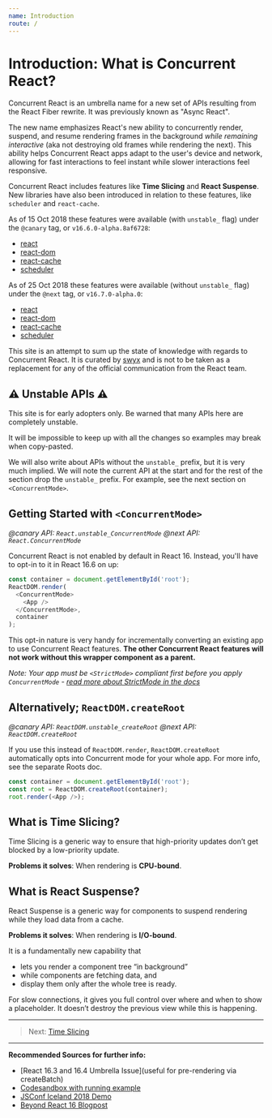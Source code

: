 ```yaml
---
name: Introduction
route: /
---
```


# Introduction: What is Concurrent React?

Concurrent React is an umbrella name for a new set of APIs resulting from the React Fiber rewrite.
It was previously known as "Async React".

The new name emphasizes React's new ability to concurrently render, suspend, and resume rendering frames
in the background _while remaining interactive_ (aka not destroying old frames while rendering the next).
This ability helps Concurrent React apps adapt to the user's device and network,
allowing for fast interactions to feel instant while slower interactions feel responsive.

Concurrent React includes features like **Time Slicing** and **React Suspense**.
New libraries have also been introduced in relation to these features, like `scheduler` and `react-cache`.

As of 15 Oct 2018 these features were available (with `unstable_` flag) under the `@canary` tag, or `v16.6.0-alpha.8af6728`:

- [react](https://www.npmjs.com/package/react/v/16.6.0-alpha.8af6728)
- [react-dom](https://www.npmjs.com/package/react-dom/v/16.6.0-alpha.8af6728)
- [react-cache](https://www.npmjs.com/package/react-cache/v/16.6.0-alpha.8af6728)
- [scheduler](https://www.npmjs.com/package/scheduler/v/0.10.0-alpha.8af6728)

As of 25 Oct 2018 these features were available (without `unstable_` flag) under the `@next` tag, or `v16.7.0-alpha.0`:

- [react](https://www.npmjs.com/package/react/v/16.7.0-alpha.0)
- [react-dom](https://www.npmjs.com/package/react-dom/v/16.7.0-alpha.0)
- [react-cache](https://www.npmjs.com/package/react-cache/v/2.0.0-alpha.0)
- [scheduler](https://www.npmjs.com/package/scheduler/v/0.11.0-alpha.0)

This site is an attempt to sum up the state of knowledge with regards to Concurrent React.
It is curated by [swyx](http://twitter.com/swyx) and is not to be taken as a replacement for any
of the official communication from the React team.

## ⚠️ Unstable APIs ⚠️

This site is for early adopters only. Be warned that many APIs here are completely unstable.

It will be impossible to keep up with all the changes so examples may break when copy-pasted.

We will also write about APIs without the `unstable_` prefix, but it is very much implied.
We will note the current API at the start and for the rest of the section drop the `unstable_` prefix.
For example, see the next section on `<ConcurrentMode>`.

## Getting Started with `<ConcurrentMode>`

_@canary API: `React.unstable_ConcurrentMode`_
_@next API: `React.ConcurrentMode`_

Concurrent React is not enabled by default in React 16.
Instead, you'll have to opt-in to it in React 16.6 on up:

```js
const container = document.getElementById('root');
ReactDOM.render(
  <ConcurrentMode>
    <App />
  </ConcurrentMode>,
  container
);
```

This opt-in nature is very handy for incrementally converting an existing app to use Concurrent React features.
**The other Concurrent React features will not work without this wrapper component as a parent.**

_Note: Your app must be `<StrictMode>` compliant first before you apply `ConcurrentMode` - [read more about StrictMode in the docs](https://reactjs.org/docs/strict-mode.html)_

## Alternatively; `ReactDOM.createRoot`

_@canary API: `ReactDOM.unstable_createRoot`_
_@next API: `ReactDOM.createRoot`_

If you use this instead of `ReactDOM.render`, `ReactDOM.createRoot` automatically opts into Concurrent mode for your whole app. For more info, see the separate Roots doc.

```js
const container = document.getElementById('root');
const root = ReactDOM.createRoot(container);
root.render(<App />);
```

## What is Time Slicing?

Time Slicing is a generic way to ensure that high-priority updates don’t get blocked by a low-priority update.

**Problems it solves**: When rendering is **CPU-bound**.

## What is React Suspense?

React Suspense is a generic way for components to suspend rendering while they load data from a cache.

**Problems it solves**: When rendering is **I/O-bound**.

It is a fundamentally new capability that

- lets you render a component tree “in background”
- while components are fetching data, and
- display them only after the whole tree is ready.

For slow connections, it gives you full control over where and when to show a placeholder.
It doesn’t destroy the previous view while this is happening.

---

> Next: [Time Slicing](apis/time-slicing.md)

---

**Recommended Sources for further info:**

- [React 16.3 and 16.4 Umbrella Issue](useful for pre-rendering via createBatch)
- [Codesandbox with running example](https://codesandbox.io/s/w0n9ok3mqw)
- [JSConf Iceland 2018 Demo](https://www.youtube.com/watch?v=nLF0n9SACd4)
- [Beyond React 16 Blogpost](https://reactjs.org/blog/2018/03/01/sneak-peek-beyond-react-16.html)
